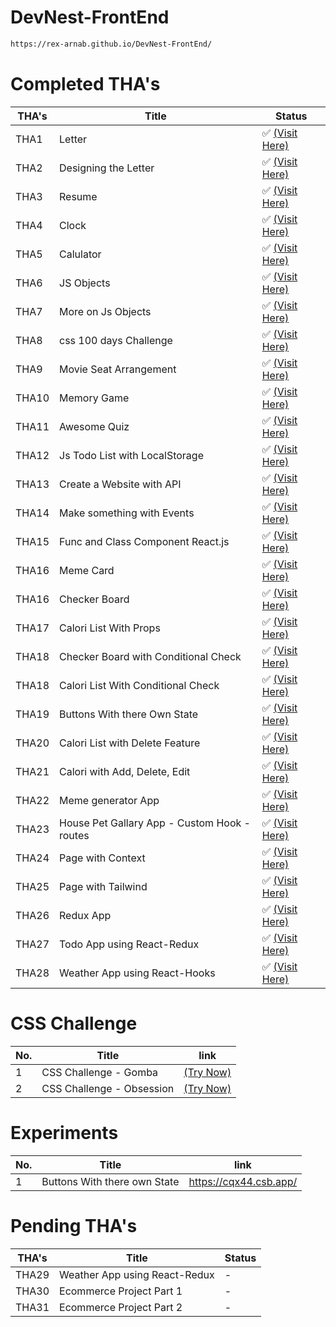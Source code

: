 # DevNest-FrontEnd

```bash
https://rex-arnab.github.io/DevNest-FrontEnd/
```

# Completed THA's

|THA's| Title                         | Status                                                                |
|--| ------------------------------ | --------------------------------------------------------------------- |
|THA1| Letter                         | ✅ [(Visit Here)](https://rex-arnab.github.io/DevNest-FrontEnd/Day01)  |
|THA2| Designing the Letter           | ✅ [(Visit Here)](https://rex-arnab.github.io/DevNest-FrontEnd/Day02)  |
|THA3| Resume                         | ✅ [(Visit Here)](https://rex-arnab.github.io/DevNest-FrontEnd/Day03)  |
|THA4| Clock                          | ✅ [(Visit Here)](https://rex-arnab.github.io/DevNest-FrontEnd/Day04)  |
|THA5| Calulator                      | ✅ [(Visit Here)](https://rex-arnab.github.io/DevNest-FrontEnd/Day05)  |
|THA6| JS Objects                     | ✅ [(Visit Here)](https://rex-arnab.github.io/DevNest-FrontEnd/Day06)  |
|THA7| More on Js Objects             | ✅ [(Visit Here)](https://rex-arnab.github.io/DevNest-FrontEnd/Day07)  |
|THA8| css 100 days Challenge         | ✅ [(Visit Here)](https://rex-arnab.github.io/DevNest-FrontEnd/Day08)  |
|THA9| Movie Seat Arrangement         | ✅ [(Visit Here)](https://rex-arnab.github.io/DevNest-FrontEnd/Day09)  |
|THA10| Memory Game                    | ✅ [(Visit Here)](https://rex-arnab.github.io/DevNest-FrontEnd/Day10) |
|THA11| Awesome Quiz                   | ✅ [(Visit Here)](https://rex-arnab.github.io/DevNest-FrontEnd/Day11) |
|THA12| Js Todo List with LocalStorage | ✅ [(Visit Here)](https://rex-arnab.github.io/DevNest-FrontEnd/Day12) |
|THA13| Create a Website with API      | ✅ [(Visit Here)](https://rex-arnab.github.io/DevNest-FrontEnd/Day13) |
|THA14| Make something with Events      | ✅ [(Visit Here)](https://rex-arnab.github.io/DevNest-FrontEnd/Day14) |
|THA15| Func and Class Component React.js      | ✅ [(Visit Here)](https://nqftx.csb.app/) |
|THA16| Meme Card                         | ✅ [(Visit Here)](https://zn0s1.csb.app/) |
|THA16| Checker Board                    | ✅ [(Visit Here)](https://c8hso.csb.app/) |
|THA17| Calori List With Props                   | ✅ [(Visit Here)](https://csb-66d90.vercel.app/) |
|THA18| Checker Board with Conditional Check  | ✅ [(Visit Here)](https://ohqtx.csb.app/) |
|THA18| Calori List With Conditional Check                   | ✅ [(Visit Here)](https://o8e9q.csb.app/) |
|THA19| Buttons With there Own State                   | ✅ [(Visit Here)](https://joqog.csb.app/) |
|THA20| Calori List with Delete Feature                   | ✅ [(Visit Here)](https://7ochz.csb.app/) |
|THA21| Calori with Add, Delete, Edit  | ✅ [(Visit Here)](https://rex-arnab.github.io/DevNest-FrontEnd/Day21/build/) |
|THA22| Meme generator App             | ✅ [(Visit Here)](https://rex-arnab.github.io/DevNest-FrontEnd/Day22/build/) |
|THA23| House Pet Gallary App - Custom Hook - routes | ✅ [(Visit Here)](https://rex-arnab.github.io/DevNest-FrontEnd/Day23/build/) |
|THA24| Page with Context | ✅ [(Visit Here)](https://rex-arnab.github.io/DevNest-FrontEnd/day24/build/) |
|THA25| Page with Tailwind | ✅ [(Visit Here)](https://rex-arnab.github.io/DevNest-FrontEnd/day25/build/) |
|THA26| Redux App | ✅ [(Visit Here)](https://rex-arnab.github.io/DevNest-FrontEnd/day26/build/) |
|THA27| Todo App using React-Redux | ✅ [(Visit Here)](https://rex-arnab.github.io/DevNest-FrontEnd/day27/build/) |
|THA28| Weather App using React-Hooks | ✅ [(Visit Here)](https://rex-arnab.github.io/DevNest-FrontEnd/day28/build/) |

# CSS Challenge

|No.| Title                        | link    |
|-- | -----------------------------|-------- |
|1  | CSS Challenge - Gomba     | [(Try Now)](https://codepen.io/arnab00725/full/eYvwOPJ) |
|2  | CSS Challenge - Obsession | [(Try Now)](https://codepen.io/arnab00725/full/dyWpKjN) |
# Experiments

|No.| Title                        | link    |
|-- | -----------------------------|-------- |
|1  | Buttons With there own State | https://cqx44.csb.app/ |

# Pending THA's

|THA's| Title                                  | Status                                        |
|--   | -------------------------------------- | --------------------------------------------- |
|THA29  | Weather App using React-Redux | - |
|THA30  | Ecommerce Project Part 1 | - |
|THA31  | Ecommerce Project Part 2 | - |